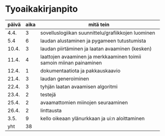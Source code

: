 # Tyoaikakirjanpito

päivä | aika | mitä tein 
--- | --- | --- 
4.4. | 3 | sovelluslogiikan suunnittelu/grafiikkojen luominen
5.4 | 6 | laudan alustaminen ja pygameen tutustumista
10.4. | 3 | laudan piirtäminen ja laatan avaaminen (kesken)
11.4. | 4 | laattojen avaaminen ja merkkaaminen toimii samoin miinan painaminen
12.4. | 1 | dokumentaatiota ja pakkauskaavio
21.4. | 3 | laudan generoiminen
22.4. | 3 | tyhjän laatan avaamisen algoritmi
23.4. | 2 | testejä 
25.4. | 2 | avaamattomien miinojen seuraaminen
26.4. | 2 | linttausta
3.5. | 9 | kello oikeaan ylänurkkaan ja ui:n aloittaminen
yht | 38 | 
